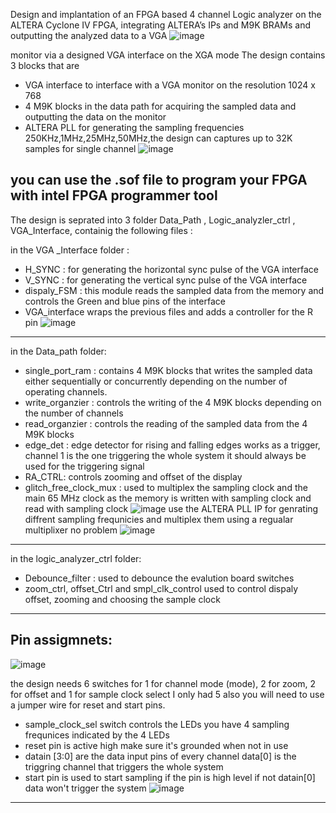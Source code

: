 Design and implantation of an FPGA based 4 channel Logic analyzer on the ALTERA Cyclone IV FPGA, integrating ALTERA’s IPs and M9K BRAMs and outputting the analyzed data to a VGA
![image](https://user-images.githubusercontent.com/90535558/183300181-34f18d92-01a3-44e1-b301-abb639dbbd16.png)

monitor via a designed VGA interface on the XGA mode
The design contains 3 blocks that are 
 - VGA interface to interface with a VGA monitor on the resolution 1024 x 768
 - 4 M9K blocks in the data path for acquiring the sampled data and outputting the data on the monitor 
 - ALTERA PLL for generating the sampling frequencies 250KHz,1MHz,25MHz,50MHz,the design can captures up to 32K samples for single channel
 ![image](https://user-images.githubusercontent.com/90535558/183296629-6293befa-b53e-4828-8a09-deafad8da8e1.png)

you can use the .sof file to program your FPGA with intel FPGA programmer tool
--------------------------------------------------------------------------------------------------
The design is seprated into 3 folder Data_Path , Logic_analyzler_ctrl , VGA_Interface, 
containig the following files :

in the VGA _Interface folder :
- H_SYNC : for generating the horizontal sync pulse of the VGA interface
- V_SYNC : for generating the vertical sync pulse of the VGA interface 
- dispaly_FSM : this module reads the sampled data from the memory and controls the Green and blue pins of the interface 
- VGA_interface wraps the previous files and adds a controller for the R pin
![image](https://user-images.githubusercontent.com/90535558/183296203-020f8a83-7a2d-4029-9211-a507683aa289.png)

--------------------------------------------------------------------------------------------------
in the Data_path folder:
- single_port_ram : contains 4 M9K blocks that writes the sampled data either sequentially or concurrently depending on the number of operating channels.
- write_organzier : controls the writing of the  4 M9K  blocks depending on the number of channels 
- read_organzier : controls the reading of the sampled data from the 4 M9K blocks 
- edge_det : edge detector for rising and falling edges works as a trigger, channel 1 is the one triggering the whole system it should always be used  for the triggering signal 
- RA_CTRL: controls zooming and offset of the display
- glitch_free_clock_mux : used to multiplex  the sampling clock and the main 65 MHz clock as the memory is written with sampling clock and read with sampling clock
![image](https://user-images.githubusercontent.com/90535558/183295985-6cddfa79-dde1-4ead-af25-9ca54d2ae94c.png)
use the ALTERA PLL IP for genrating diffrent sampling frequnicies and multiplex them using a regualar multiplixer no problem 
![image](https://user-images.githubusercontent.com/90535558/183296341-b685d9fc-839f-40db-b07d-caf49794f49a.png)
-----------------------------------------------------------------------------------------------
in the logic_analyzer_ctrl folder:
- Debounce_filter : used to debounce the evalution board switches 
- zoom_ctrl, offset_Ctrl and smpl_clk_control used to control dispaly offset, zooming and choosing the sample clock 
------------------------------------------------------------------------------------------------
Pin assigmnets:
---------------------------------------------------------------------------------------------
![image](https://user-images.githubusercontent.com/90535558/183298775-c73a999a-8986-47b0-bf4c-fce4b4ffe49d.png)

the design needs 6 switches for 1 for channel mode (mode), 2 for zoom,  2 for offset and  1 for sample clock select  I only had 5 
also you will need to use a jumper wire for reset and start pins.
- sample_clock_sel switch controls the LEDs you have 4 sampling frequnices indicated by the  4 LEDs
- reset pin is active high make sure it's grounded when not in use 
- datain [3:0] are the data input pins of every channel data[0] is the triggring channel that triggers the whole system
- start pin is used to start sampling if the pin is high level if not datain[0] data won't trigger the system 
![image](https://user-images.githubusercontent.com/90535558/183300027-8856b9b8-05ef-430f-8fa2-bc7e882ccaa6.png)
---------------------------------------------------------------------------------------------------------------------------------------------------------

